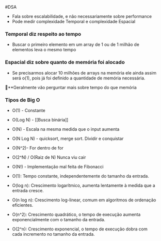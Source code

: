 #DSA
- Fala sobre escalabilidade, e não necessariamente sobre performance
- Pode medir complexidade Temporal e complexidade Espacial

### Temporal diz respeito ao tempo
- Buscar o primeiro elemento em um array de 1 ou de 1 milhão de elementos leva o mesmo tempo
### Espacial diz sobre quanto de memória foi alocado
- Se precisarmos alocar 10 milhões de arrays na memória ele ainda assim será o(1), pois já foi definido a quantidade de memória necessária.

📌**Geralmente vão perguntar mais sobre tempo do que memória

### Tipos de Big O
- O(1) - Constante
- O(Log N) - [[Busca binária]]
- O(N) - Escala na mesma medida que o input aumenta
- O(N Log N) - quicksort, merge sort. Dividir e conquistar
- O(N^2)- For dentro de for
- O(2^N) / O(Raiz de N) Nunca viu cair
- O(N!) - Implementação mal feita de Fibonacci

- O(1): Tempo constante, independentemente do tamanho da entrada.
- O(log n): Crescimento logarítmico, aumenta lentamente à medida que a entrada cresce. 
- O(n log n): Crescimento log-linear, comum em algoritmos de ordenação eficientes.
- O(n^2): Crescimento quadrático, o tempo de execução aumenta exponencialmente com o tamanho da entrada. 
- O(2^n): Crescimento exponencial, o tempo de execução dobra com cada incremento no tamanho da entrada.

